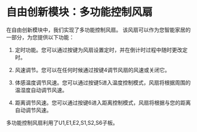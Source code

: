 # 自由创新模块：多功能控制风扇

在自由创新模块中，我们实现了多功能控制风扇。
该风扇可以作为您智能家居的一部分，为您提供以下功能：

1. 定时功能。您可以通过按键为风扇设置定时，并在倒计时过程中随时更改定时。

2. 风速调节。您可以在任何时候通过按键4调节风扇的风速或关闭它。

3. 体感温度调节风速。您可以通过按键5进入温度控制模式，风扇将根据周围的温湿度自动调节风速。

4. 距离调节风速。您可以通过按键6进入距离控制模式，风扇将根据与您的距离自动调节风速。

多功能控制风扇利用了U1,E1,E2,S1,S2,S6子板。